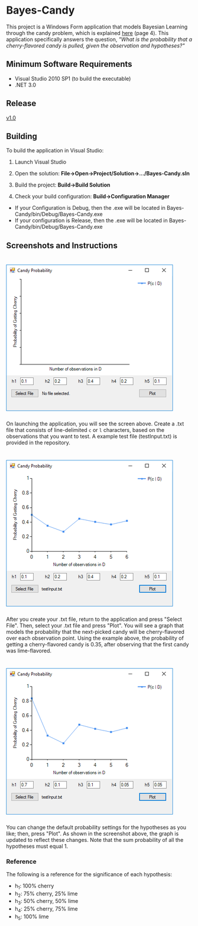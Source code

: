 # Bayes-Candy

This project is a Windows Form application that models Bayesian Learning through the candy problem, which is explained [here](https://ocw.mit.edu/courses/health-sciences-and-technology/hst-950j-biomedical-computing-fall-2010/lectures-and-readings/MITHST_950JF10_lec17.pdf) (page 4). This application specifically answers the question, *"What is the probability that a cherry-flavored candy is pulled, given the observation and hypotheses?"*

## Minimum Software Requirements

- Visual Studio 2010 SP1 (to build the executable)
- .NET 3.0

## Release 

[v1.0](https://github.com/airforce100/Bayes-Candy/releases)

## Building

To build the application in Visual Studio:

1. Launch Visual Studio

2. Open the solution: **File->Open->Project/Solution->.../Bayes-Candy.sln**

3. Build the project: **Build->Build Solution**

4. Check your build configuration: **Build->Configuration Manager**
  * If your Configuration is Debug, then the .exe will be located in Bayes-Candy/bin/Debug/Bayes-Candy.exe
  * If your configuration is Release, then the .exe will be located in Bayes-Candy/bin/Debug/Bayes-Candy.exe

## Screenshots and Instructions

# ![on-launch](screenshots/on-launch.png)

On launching the application, you will see the screen above. Create a .txt file that consists of line-delimited `c` or `l` characters, based on the observations that you want to test. A example test file (testInput.txt) is provided in the repository.

# ![input-file](screenshots/input-file.png)

After you create your .txt file, return to the application and press "Select File". Then, select your .txt file and press "Plot". You will see a graph that models the probability that the next-picked candy will be cherry-flavored over each observation point. Using the example above, the probability of getting a cherry-flavored candy is 0.35, after observing that the first candy was lime-flavored.

# ![update-hypotheses](screenshots/update-hypotheses.png)

You can change the default probability settings for the hypotheses as you like; then, press "Plot". As shown in the screenshot above, the graph is updated to reflect these changes. Note that the sum probability of all the hypotheses must equal 1.

### Reference

The following is a reference for the significance of each hypothesis:

- h<sub>1</sub>: 100% cherry
- h<sub>2</sub>: 75% cherry, 25% lime
- h<sub>3</sub>: 50% cherry, 50% lime
- h<sub>4</sub>: 25% cherry, 75% lime
- h<sub>5</sub>: 100% lime
